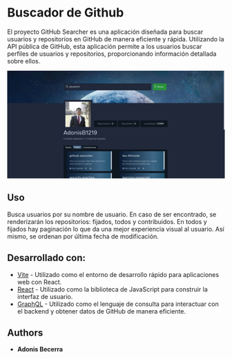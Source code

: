 # Buscador de Github

El proyecto GitHub Searcher es una aplicación diseñada para buscar usuarios y repositorios en GitHub de manera eficiente y rápida. Utilizando la API pública de GitHub, esta aplicación permite a los usuarios buscar perfiles de usuarios y repositorios, proporcionando información detallada sobre ellos.

![Imagen de la aplicación](https://github.com/AdonisB1219/github-search/blob/main/src/assets/githubsearch.png)

## Uso

Busca usuarios por su nombre de usuario. En caso de ser encontrado, se renderizarán los repositorios: fijados, todos y contribuidos. En todos y fijados hay paginación lo que da una mejor experiencia visual al usuario. Así mismo, se ordenan por última fecha de modificación.

## Desarrollado con:

  - [Vite](https://vitejs.dev/) - Utilizado como el entorno de desarrollo rápido para aplicaciones web con React.
  - [React](https://reactjs.org/) - Utilizado como la biblioteca de JavaScript para construir la interfaz de usuario.
  - [GraphQL](https://graphql.org/) - Utilizado como el lenguaje de consulta para interactuar con el backend y obtener datos de GitHub de manera eficiente.

## Authors

  - **Adonis Becerra**
